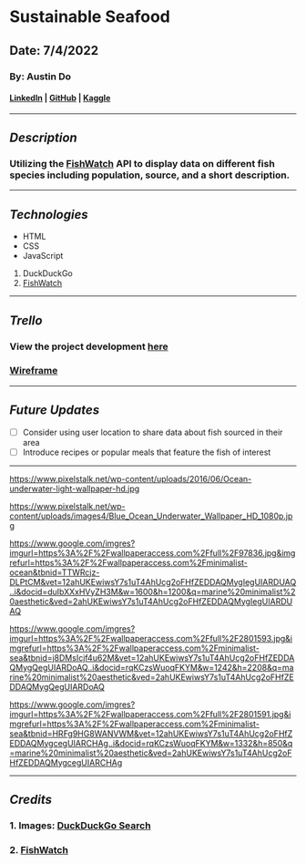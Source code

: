 # Sustainable Seafood

## Date: 7/4/2022

### By: Austin Do

#### **[LinkedIn](https://www.linkedin.com/in/austin-do/) | [GitHub](https://github.com/austinndo) | [Kaggle](https://www.kaggle.com/austindo)**

---

## **_Description_**

### Utilizing the [FishWatch](https://www.fishwatch.gov/developers?ref=publicapis.dev) API to display data on different fish species including population, source, and a short description. 


---

## **_Technologies_**

- HTML
- CSS
- JavaScript

1. DuckDuckGo
2. [FishWatch](https://www.fishwatch.gov/developers?ref=publicapis.dev)


---

## **_Trello_**

### View the project development [here](https://trello.com/invite/b/cLVKQaG9/40fe13adf088a75f97f153b535aff24c/sustainable-seafood)

### [Wireframe](https://wireframe.cc/pro/pp/0523794b2563529)
---

## **_Future Updates_**

- [ ] Consider using user location to share data about fish sourced in their area
- [ ] Introduce recipes or popular meals that feature the fish of interest

---
https://www.pixelstalk.net/wp-content/uploads/2016/06/Ocean-underwater-light-wallpaper-hd.jpg

https://www.pixelstalk.net/wp-content/uploads/images4/Blue_Ocean_Underwater_Wallpaper_HD_1080p.jpg

https://www.google.com/imgres?imgurl=https%3A%2F%2Fwallpaperaccess.com%2Ffull%2F97836.jpg&imgrefurl=https%3A%2F%2Fwallpaperaccess.com%2Fminimalist-ocean&tbnid=TTWRcjz-DLPtCM&vet=12ahUKEwiwsY7s1uT4AhUcg2oFHfZEDDAQMygIegUIARDUAQ..i&docid=duIbXXxHVyZH3M&w=1600&h=1200&q=marine%20minimalist%20aesthetic&ved=2ahUKEwiwsY7s1uT4AhUcg2oFHfZEDDAQMygIegUIARDUAQ

https://www.google.com/imgres?imgurl=https%3A%2F%2Fwallpaperaccess.com%2Ffull%2F2801593.jpg&imgrefurl=https%3A%2F%2Fwallpaperaccess.com%2Fminimalist-sea&tbnid=j8DMsIcjf4u62M&vet=12ahUKEwiwsY7s1uT4AhUcg2oFHfZEDDAQMygQegUIARDoAQ..i&docid=rqKCzsWuoqFKYM&w=1242&h=2208&q=marine%20minimalist%20aesthetic&ved=2ahUKEwiwsY7s1uT4AhUcg2oFHfZEDDAQMygQegUIARDoAQ

https://www.google.com/imgres?imgurl=https%3A%2F%2Fwallpaperaccess.com%2Ffull%2F2801591.jpg&imgrefurl=https%3A%2F%2Fwallpaperaccess.com%2Fminimalist-sea&tbnid=HRFg9HG8WANVWM&vet=12ahUKEwiwsY7s1uT4AhUcg2oFHfZEDDAQMygcegUIARCHAg..i&docid=rqKCzsWuoqFKYM&w=1332&h=850&q=marine%20minimalist%20aesthetic&ved=2ahUKEwiwsY7s1uT4AhUcg2oFHfZEDDAQMygcegUIARCHAg


---

## **_Credits_**

### 1. Images: [DuckDuckGo Search](https://duckduckgo.com/)

### 2. [FishWatch](https://www.fishwatch.gov/developers?ref=publicapis.dev)
